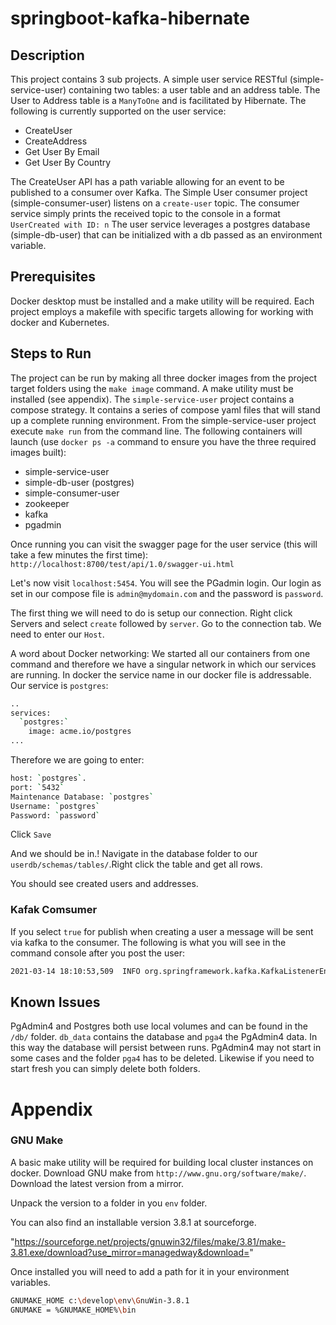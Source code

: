 # springboot-kafka-hibernate

## Description

This project contains 3 sub projects. A simple user service RESTful (simple-service-user) containing two tables: a user table and an address table. The User to Address table is a `ManyToOne` and is facilitated by Hibernate. The following is currently supported on the user service:

* CreateUser
* CreateAddress
* Get User By Email
* Get User By Country

The CreateUser API has a path variable allowing for an event to be published to a consumer over Kafka. The Simple User consumer project (simple-consumer-user) listens on a `create-user` topic. The consumer service simply prints the received topic to the console in a format `UserCreated with ID: n`
The user service leverages a postgres database (simple-db-user) that can be initialized with a db passed as an environment variable.

## Prerequisites

Docker desktop must be installed and a make utility will be required. Each project employs a makefile with specific targets allowing for working with docker and Kubernetes.

## Steps to Run

The project can be run by making all three docker images from the project target folders using the `make image` command. A make utility must be installed (see appendix). The `simple-service-user` project contains a compose strategy. It contains a series of compose yaml files that will stand up a complete running environment. From the simple-service-user project execute `make run` from the command line. The following containers will launch (use `docker ps -a` command to ensure you have the three required images built):

* simple-service-user
* simple-db-user (postgres)
* simple-consumer-user
* zookeeper
* kafka
* pgadmin

Once running you can visit the swagger page for the user service (this will take a few minutes the first time):
`http://localhost:8700/test/api/1.0/swagger-ui.html`

Let's now visit `localhost:5454`. You will see the PGadmin login. Our login as set in our compose file is `admin@mydomain.com` and the password is `password`.

The first thing we will need to do is setup our connection. Right click Servers and select `create` followed by `server`. Go to the connection tab. We need to enter our `Host`.

A word about Docker networking:
We started all our containers from one command and therefore we have a singular network in which our services are running. In docker the service name in our docker file is addressable. Our service is `postgres`:

```bash
..
services:
  `postgres:`
    image: acme.io/postgres
...
```

Therefore we are going to enter:

```bash
host: `postgres`.
port: `5432`
Maintenance Database: `postgres`
Username: `postgres`
Password: `password`
```

Click `Save`

And we should be in.!
Navigate in the database folder to our `userdb/schemas/tables/`.Right click the table and get all rows.

You should see created users and addresses.

### Kafak Comsumer

If you select `true` for publish when creating a user a message will be sent via kafka to the consumer. The following is what you will see in the command console after you post the user:

```cmd
2021-03-14 18:10:53,509  INFO org.springframework.kafka.KafkaListenerEndpointContainer#0-0-C-1 com.acme.unified.user.consumer.kafka.KafkaConsumer receiveMessage - Received message='UserCreated with ID: 2' on topic='create-user'

```

## Known Issues

PgAdmin4 and Postgres both use local volumes and can be found in the `/db/` folder. `db_data` contains the database and `pga4` the PgAdmin4 data. In this way the database will persist between runs. PgAdmin4 may not start in some cases and the folder `pga4` has to be deleted. Likewise if you need to start fresh you can simply delete both folders.

# Appendix

### GNU Make

A basic make utility will be required for building local cluster instances on docker. Download GNU make from `http://www.gnu.org/software/make/`. Download the latest version from a mirror.

Unpack the version to a folder in you `env` folder.

You can also find an installable version 3.8.1 at sourceforge.

"https://sourceforge.net/projects/gnuwin32/files/make/3.81/make-3.81.exe/download?use_mirror=managedway&download="

Once installed you will need to add a path for it in your environment variables.

```bash
GNUMAKE_HOME c:\develop\env\GnuWin-3.8.1
GNUMAKE = %GNUMAKE_HOME%\bin

```
